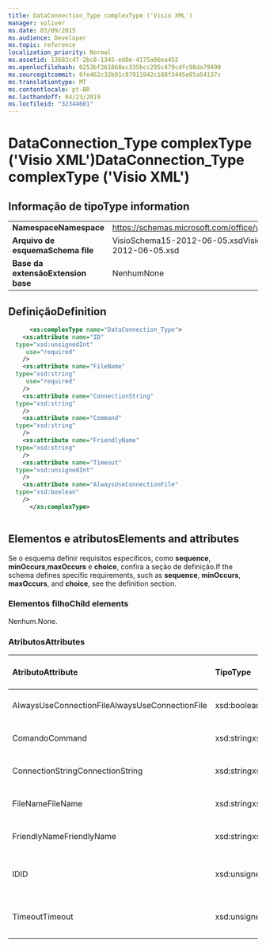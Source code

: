 ```yaml
---
title: DataConnection_Type complexType ('Visio XML')
manager: soliver
ms.date: 03/09/2015
ms.audience: Developer
ms.topic: reference
localization_priority: Normal
ms.assetid: 13683c47-2bc8-1345-ed0e-4175a06ea452
ms.openlocfilehash: 0253bf261868ec335bcc295c479cdfc98da79490
ms.sourcegitcommit: 8fe462c32b91c87911942c188f3445e85a54137c
ms.translationtype: MT
ms.contentlocale: pt-BR
ms.lasthandoff: 04/23/2019
ms.locfileid: "32344601"
---
```

# <a name="dataconnectiontype-complextype-visio-xml"></a><span data-ttu-id="2d711-102">DataConnection_Type complexType ('Visio XML')</span><span class="sxs-lookup"><span data-stu-id="2d711-102">DataConnection_Type complexType ('Visio XML')</span></span>

## <a name="type-information"></a><span data-ttu-id="2d711-103">Informação de tipo</span><span class="sxs-lookup"><span data-stu-id="2d711-103">Type information</span></span>

|||
|:-----|:-----|
|<span data-ttu-id="2d711-104">**Namespace**</span><span class="sxs-lookup"><span data-stu-id="2d711-104">**Namespace**</span></span> <br/> |https://schemas.microsoft.com/office/visio/2011/1/core  <br/> |
|<span data-ttu-id="2d711-105">**Arquivo de esquema**</span><span class="sxs-lookup"><span data-stu-id="2d711-105">**Schema file**</span></span> <br/> |<span data-ttu-id="2d711-106">VisioSchema15-2012-06-05.xsd</span><span class="sxs-lookup"><span data-stu-id="2d711-106">VisioSchema15-2012-06-05.xsd</span></span>  <br/> |
|<span data-ttu-id="2d711-107">**Base da extensão**</span><span class="sxs-lookup"><span data-stu-id="2d711-107">**Extension base**</span></span> <br/> |<span data-ttu-id="2d711-108">Nenhum</span><span class="sxs-lookup"><span data-stu-id="2d711-108">None</span></span>  <br/> |
   
## <a name="definition"></a><span data-ttu-id="2d711-109">Definição</span><span class="sxs-lookup"><span data-stu-id="2d711-109">Definition</span></span>

```XML
      <xs:complexType name="DataConnection_Type">
    <xs:attribute name="ID"
  type="xsd:unsignedInt"
     use="required"
    />
    <xs:attribute name="FileName"
  type="xsd:string"
     use="required"
    />
    <xs:attribute name="ConnectionString"
  type="xsd:string"
    />
    <xs:attribute name="Command"
  type="xsd:string"
    />
    <xs:attribute name="FriendlyName"
  type="xsd:string"
    />
    <xs:attribute name="Timeout"
  type="xsd:unsignedInt"
    />
    <xs:attribute name="AlwaysUseConnectionFile"
  type="xsd:boolean"
    />
      </xs:complexType>
      
```

## <a name="elements-and-attributes"></a><span data-ttu-id="2d711-110">Elementos e atributos</span><span class="sxs-lookup"><span data-stu-id="2d711-110">Elements and attributes</span></span>

<span data-ttu-id="2d711-111">Se o esquema definir requisitos específicos, como **sequence**, **minOccurs**,**maxOccurs** e **choice**, confira a seção de definição.</span><span class="sxs-lookup"><span data-stu-id="2d711-111">If the schema defines specific requirements, such as **sequence**, **minOccurs**, **maxOccurs**, and **choice**, see the definition section.</span></span> 
  
### <a name="child-elements"></a><span data-ttu-id="2d711-112">Elementos filho</span><span class="sxs-lookup"><span data-stu-id="2d711-112">Child elements</span></span>

<span data-ttu-id="2d711-113">Nenhum.</span><span class="sxs-lookup"><span data-stu-id="2d711-113">None.</span></span>
  
### <a name="attributes"></a><span data-ttu-id="2d711-114">Atributos</span><span class="sxs-lookup"><span data-stu-id="2d711-114">Attributes</span></span>

|<span data-ttu-id="2d711-115">**Atributo**</span><span class="sxs-lookup"><span data-stu-id="2d711-115">**Attribute**</span></span>|<span data-ttu-id="2d711-116">**Tipo**</span><span class="sxs-lookup"><span data-stu-id="2d711-116">**Type**</span></span>|<span data-ttu-id="2d711-117">**Obrigatório**</span><span class="sxs-lookup"><span data-stu-id="2d711-117">**Required**</span></span>|<span data-ttu-id="2d711-118">**Descrição**</span><span class="sxs-lookup"><span data-stu-id="2d711-118">**Description**</span></span>|<span data-ttu-id="2d711-119">**Valores possíveis**</span><span class="sxs-lookup"><span data-stu-id="2d711-119">**Possible values**</span></span>|
|:-----|:-----|:-----|:-----|:-----|
|<span data-ttu-id="2d711-120">AlwaysUseConnectionFile</span><span class="sxs-lookup"><span data-stu-id="2d711-120">AlwaysUseConnectionFile</span></span>  <br/> |<span data-ttu-id="2d711-121">xsd:boolean</span><span class="sxs-lookup"><span data-stu-id="2d711-121">xsd:boolean</span></span>  <br/> |<span data-ttu-id="2d711-122">opcional</span><span class="sxs-lookup"><span data-stu-id="2d711-122">optional</span></span>  <br/> ||<span data-ttu-id="2d711-123">Valores do tipo xsd:boolean.</span><span class="sxs-lookup"><span data-stu-id="2d711-123">Values of the xsd:boolean type.</span></span>  <br/> |
|<span data-ttu-id="2d711-124">Comando</span><span class="sxs-lookup"><span data-stu-id="2d711-124">Command</span></span>  <br/> |<span data-ttu-id="2d711-125">xsd:string</span><span class="sxs-lookup"><span data-stu-id="2d711-125">xsd:string</span></span>  <br/> |<span data-ttu-id="2d711-126">opcional</span><span class="sxs-lookup"><span data-stu-id="2d711-126">optional</span></span>  <br/> ||<span data-ttu-id="2d711-127">Valores do tipo xsd:string.</span><span class="sxs-lookup"><span data-stu-id="2d711-127">Values of the xsd:string type.</span></span>  <br/> |
|<span data-ttu-id="2d711-128">ConnectionString</span><span class="sxs-lookup"><span data-stu-id="2d711-128">ConnectionString</span></span>  <br/> |<span data-ttu-id="2d711-129">xsd:string</span><span class="sxs-lookup"><span data-stu-id="2d711-129">xsd:string</span></span>  <br/> |<span data-ttu-id="2d711-130">opcional</span><span class="sxs-lookup"><span data-stu-id="2d711-130">optional</span></span>  <br/> ||<span data-ttu-id="2d711-131">Valores do tipo xsd:string.</span><span class="sxs-lookup"><span data-stu-id="2d711-131">Values of the xsd:string type.</span></span>  <br/> |
|<span data-ttu-id="2d711-132">FileName</span><span class="sxs-lookup"><span data-stu-id="2d711-132">FileName</span></span>  <br/> |<span data-ttu-id="2d711-133">xsd:string</span><span class="sxs-lookup"><span data-stu-id="2d711-133">xsd:string</span></span>  <br/> |<span data-ttu-id="2d711-134">obrigatório</span><span class="sxs-lookup"><span data-stu-id="2d711-134">required</span></span>  <br/> ||<span data-ttu-id="2d711-135">Valores do tipo xsd:string.</span><span class="sxs-lookup"><span data-stu-id="2d711-135">Values of the xsd:string type.</span></span>  <br/> |
|<span data-ttu-id="2d711-136">FriendlyName</span><span class="sxs-lookup"><span data-stu-id="2d711-136">FriendlyName</span></span>  <br/> |<span data-ttu-id="2d711-137">xsd:string</span><span class="sxs-lookup"><span data-stu-id="2d711-137">xsd:string</span></span>  <br/> |<span data-ttu-id="2d711-138">opcional</span><span class="sxs-lookup"><span data-stu-id="2d711-138">optional</span></span>  <br/> ||<span data-ttu-id="2d711-139">Valores do tipo xsd:string.</span><span class="sxs-lookup"><span data-stu-id="2d711-139">Values of the xsd:string type.</span></span>  <br/> |
|<span data-ttu-id="2d711-140">ID</span><span class="sxs-lookup"><span data-stu-id="2d711-140">ID</span></span>  <br/> |<span data-ttu-id="2d711-141">xsd:unsignedInt</span><span class="sxs-lookup"><span data-stu-id="2d711-141">xsd:unsignedInt</span></span>  <br/> |<span data-ttu-id="2d711-142">obrigatório</span><span class="sxs-lookup"><span data-stu-id="2d711-142">required</span></span>  <br/> ||<span data-ttu-id="2d711-143">Valores do tipo xsd:unsignedInt.</span><span class="sxs-lookup"><span data-stu-id="2d711-143">Values of the xsd:unsignedInt type.</span></span>  <br/> |
|<span data-ttu-id="2d711-144">Timeout</span><span class="sxs-lookup"><span data-stu-id="2d711-144">Timeout</span></span>  <br/> |<span data-ttu-id="2d711-145">xsd:unsignedInt</span><span class="sxs-lookup"><span data-stu-id="2d711-145">xsd:unsignedInt</span></span>  <br/> |<span data-ttu-id="2d711-146">opcional</span><span class="sxs-lookup"><span data-stu-id="2d711-146">optional</span></span>  <br/> ||<span data-ttu-id="2d711-147">Valores do tipo xsd:unsignedInt.</span><span class="sxs-lookup"><span data-stu-id="2d711-147">Values of the xsd:unsignedInt type.</span></span>  <br/> |
   

